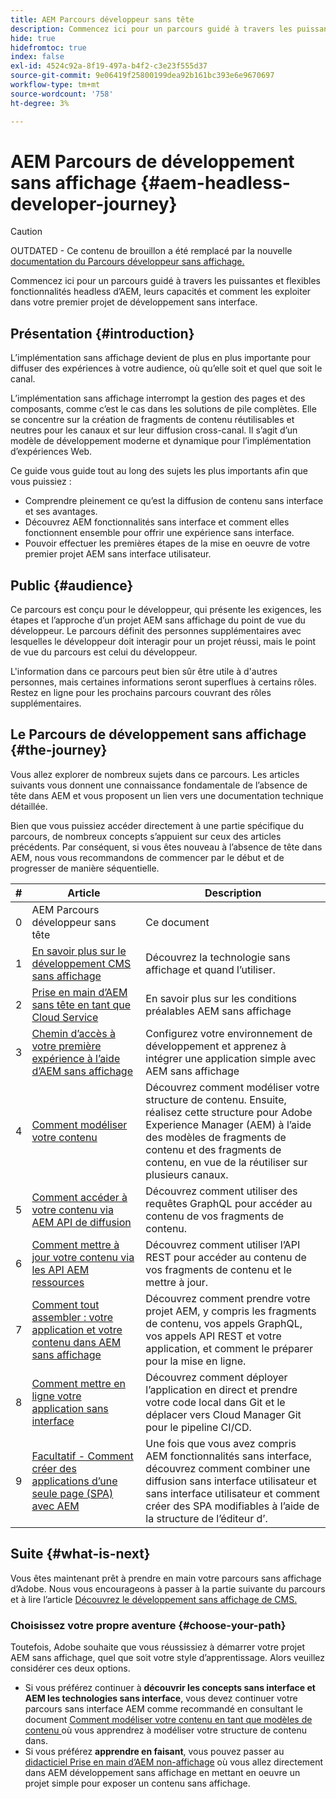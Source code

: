 ```yaml
---
title: AEM Parcours développeur sans tête
description: Commencez ici pour un parcours guidé à travers les puissantes et flexibles fonctionnalités headless d’AEM, leurs capacités et comment les exploiter dans votre premier projet de développement.
hide: true
hidefromtoc: true
index: false
exl-id: 4524c92a-8f19-497a-b4f2-c3e23f555d37
source-git-commit: 9e06419f25800199dea92b161bc393e6e9670697
workflow-type: tm+mt
source-wordcount: '758'
ht-degree: 3%

---
```


# AEM Parcours de développement sans affichage {#aem-headless-developer-journey}

>[!CAUTION]
>
>OUTDATED - Ce contenu de brouillon a été remplacé par la nouvelle [documentation du Parcours développeur sans affichage.](/help/journey-headless/developer/overview.md)

Commencez ici pour un parcours guidé à travers les puissantes et flexibles fonctionnalités headless d’AEM, leurs capacités et comment les exploiter dans votre premier projet de développement sans interface.

## Présentation {#introduction}

L’implémentation sans affichage devient de plus en plus importante pour diffuser des expériences à votre audience, où qu’elle soit et quel que soit le canal.

L’implémentation sans affichage interrompt la gestion des pages et des composants, comme c’est le cas dans les solutions de pile complètes. Elle se concentre sur la création de fragments de contenu réutilisables et neutres pour les canaux et sur leur diffusion cross-canal. Il s’agit d’un modèle de développement moderne et dynamique pour l’implémentation d’expériences Web.

Ce guide vous guide tout au long des sujets les plus importants afin que vous puissiez :

* Comprendre pleinement ce qu’est la diffusion de contenu sans interface et ses avantages.
* Découvrez AEM fonctionnalités sans interface et comment elles fonctionnent ensemble pour offrir une expérience sans interface.
* Pouvoir effectuer les premières étapes de la mise en oeuvre de votre premier projet AEM sans interface utilisateur.

## Public {#audience}

Ce parcours est conçu pour le développeur, qui présente les exigences, les étapes et l’approche d’un projet AEM sans affichage du point de vue du développeur. Le parcours définit des personnes supplémentaires avec lesquelles le développeur doit interagir pour un projet réussi, mais le point de vue du parcours est celui du développeur.

L&#39;information dans ce parcours peut bien sûr être utile à d&#39;autres personnes, mais certaines informations seront superflues à certains rôles. Restez en ligne pour les prochains parcours couvrant des rôles supplémentaires.

## Le Parcours de développement sans affichage {#the-journey}

Vous allez explorer de nombreux sujets dans ce parcours. Les articles suivants vous donnent une connaissance fondamentale de l’absence de tête dans AEM et vous proposent un lien vers une documentation technique détaillée.

Bien que vous puissiez accéder directement à une partie spécifique du parcours, de nombreux concepts s’appuient sur ceux des articles précédents. Par conséquent, si vous êtes nouveau à l’absence de tête dans AEM, nous vous recommandons de commencer par le début et de progresser de manière séquentielle.

| # | Article | Description |
|---|---|---|
| 0 | AEM Parcours développeur sans tête | Ce document |
| 1 | [En savoir plus sur le développement CMS sans affichage](learn-about.md) | Découvrez la technologie sans affichage et quand l’utiliser. |
| 2 | [Prise en main d’AEM sans tête en tant que Cloud Service](getting-started.md) | En savoir plus sur les conditions préalables AEM sans affichage |
| 3 | [Chemin d’accès à votre première expérience à l’aide d’AEM sans affichage](path-to-first-experience.md) | Configurez votre environnement de développement et apprenez à intégrer une application simple avec AEM sans affichage |
| 4 | [Comment modéliser votre contenu](model-your-content.md) | Découvrez comment modéliser votre structure de contenu. Ensuite, réalisez cette structure pour Adobe Experience Manager (AEM) à l’aide des modèles de fragments de contenu et des fragments de contenu, en vue de la réutiliser sur plusieurs canaux. |
| 5 | [Comment accéder à votre contenu via AEM API de diffusion](access-your-content.md) | Découvrez comment utiliser des requêtes GraphQL pour accéder au contenu de vos fragments de contenu. |
| 6 | [Comment mettre à jour votre contenu via les API AEM ressources](update-your-content.md) | Découvrez comment utiliser l’API REST pour accéder au contenu de vos fragments de contenu et le mettre à jour. |
| 7 | [Comment tout assembler : votre application et votre contenu dans AEM sans affichage](put-it-all-together.md) | Découvrez comment prendre votre projet AEM, y compris les fragments de contenu, vos appels GraphQL, vos appels API REST et votre application, et comment le préparer pour la mise en ligne. |
| 8 | [Comment mettre en ligne votre application sans interface](go-live.md) | Découvrez comment déployer l’application en direct et prendre votre code local dans Git et le déplacer vers Cloud Manager Git pour le pipeline CI/CD. |
| 9 | [Facultatif - Comment créer des applications d’une seule page (SPA) avec AEM](create-spa.md) | Une fois que vous avez compris AEM fonctionnalités sans interface, découvrez comment combiner une diffusion sans interface utilisateur et sans interface utilisateur et comment créer des SPA modifiables à l’aide de la structure de l’éditeur d’. |

## Suite {#what-is-next}

Vous êtes maintenant prêt à prendre en main votre parcours sans affichage d’Adobe. Nous vous encourageons à passer à la partie suivante du parcours et à lire l’article [Découvrez le développement sans affichage de CMS.](learn-about.md)

### Choisissez votre propre aventure {#choose-your-path}

Toutefois, Adobe souhaite que vous réussissiez à démarrer votre projet AEM sans affichage, quel que soit votre style d’apprentissage. Alors veuillez considérer ces deux options.

* Si vous préférez continuer à **découvrir les concepts sans interface et AEM les technologies sans interface**, vous devez continuer votre parcours sans interface AEM comme recommandé en consultant le document [Comment modéliser votre contenu en tant que modèles de contenu ](model-your-content.md) où vous apprendrez à modéliser votre structure de contenu dans.
* Si vous préférez **apprendre en faisant**, vous pouvez passer au [didacticiel Prise en main d’AEM non-affichage](https://experienceleague.adobe.com/docs/experience-manager-learn/getting-started-with-aem-headless/graphql/multi-step/overview.html) où vous allez directement dans AEM développement sans affichage en mettant en oeuvre un projet simple pour exposer un contenu sans affichage.
